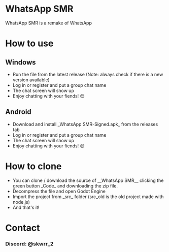 # WhatsApp SMR
WhatsApp SMR is a remake of WhatsApp

# How to use
## Windows
<ul>
<li><a>Run the file from the latest release (Note: always check if there is a new version available)</li></a>
<li><a>Log in or register and put a group chat name</li></a>
<li><a>The chat screen will show up</li></a>
<li><a>Enjoy chatting with your fiends! 😊</li></a>
</ul>

## Android
<ul>
<li><a>Download and install _WhatsApp SMR-Signed.apk_ from the releases tab</li></a>
<li><a>Log in or register and put a group chat name</li></a>
<li><a>The chat screen will show up</li></a>
<li><a>Enjoy chatting with your fiends! 😊</li></a>
</ul>

# How to clone
<ul>
<li>You can clone / download the source of __WhatsApp SMR__ clicking the green button _Code_ and downloading the zip file.</li>
<li>Decompress the file and open Godot Engine</li>
<li>Import the project from _src_ folder (src_old is the old project made with node.js)</li>
<li>And that's it!</li>
</ul>

# Contact
<h3>Discord: @skwrr_2</h3>
